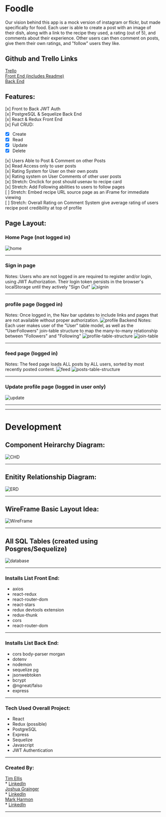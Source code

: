 # Foodle
Our vision behind this app is a mock version of instagram or flickr, but made specifically for food. Each user is able to create a post with an image of their dish, along with a link to the recipe they used, a rating (out of 5), and comments about their experience.
Other users can then comment on posts, give them their own ratings, and "follow" users they like.


## Github and Trello Links
[Trello](https://trello.com/c/Fphk4xoz/14-screen-shot-2022-04-14-at-31858-pmpng)   
[Front End (includes Readme)](https://github.com/Neoj1sec142/Foodle-Front)   
[Back End](https://github.com/timmellis/Foodle-Back)   

## Features:
[x] Front to Back JWT Auth   
[x] PostgreSQL & Sequelize Back End    
[x] React & Redux Front End   
[x] Full CRUD:
* [x] Create
* [x] Read
* [x] Update
* [x] Delete  

[x] Users Able to Post & Comment on other Posts   
[x] Read Access only to user posts    
[x] Rating System for User on their own posts   
[x] Rating system on User Comments of other user posts  
[x] Stretch: Onclick for post should usenav to recipe card  
[x] Stretch: Add Following abilities to users to follow pages   
[ ] Stretch: Embed recipe URL source page as an iFrame for immediate viewing   
[ ] Stretch: Overall Rating on Comment System give average rating of users recipe post credibility at top of profile   

## Page Layout: 
### Home Page (not logged in)
![home](/assets/home.png)
***
### Sign in page
Notes: Users who are not logged in are required to register and/or login, using JWT Authorization. Their login token persists in the browser's localStorage until they actively "Sign Out"
![signin](/assets/signin.png)
***
### profile page (logged in)
Notes: Once logged in, the Nav bar updates to include links and pages that are not available without proper authorization. 
![profile](/assets/profile.png)
Backend Notes: Each user makes user of the "User" table model, as well as the "UserFollowers" join-table structure to map the many-to-many relationship between "Followers" and "Following" 
![profile-table-structure](/assets/sql_table_users.png)
![join-table](/assets/sql_jointable.png)
***
### feed page (logged in)
Notes: The feed page loads ALL posts by ALL users, sorted by most recently posted content.
![feed](/assets/allfeed.png)
![posts-table-structure](/assets/sql_table_posts.png)
***
### Update profile page (logged in user only)
![update](/assets/update.png)
***
***
# Development

## Component Heirarchy Diagram:
![CHD](/assets/CHD2.png)   
***
## Enitity Relationship Diagram:
![ERD](/assets/ERD2.png)
***
## WireFrame Basic Layout Idea:
![WireFrame](/assets/WireFrame.png)
***
## All SQL Tables (created using Posgres/Sequelize)
![database](/assets/sql_tables.png)
***
### Installs List Front End:
* axios 
* react-redux
* react-router-dom
* react-stars
* redux devtools extension
* redux-thunk
* cors
* react-router-dom
***
### Installs List Back End:
* cors body-parser morgan 
* dotenv
* nodemon
* sequelize pg
* jsonwebtoken
* bcrypt
* @ngneat/falso
* express

***
### Tech Used Overall Project:
* React
* Redux (possible)
* PostgreSQL
* Express 
* Sequelize
* Javascript
* JWT Authentication
***

### Created By:
[Tim Ellis](https://github.com/timmellis)   
    * [LinkedIn](https://linkedin.com/in/tim-m-ellis/)   
[Joshua Grainger](https://github.com/joshgrainger22)   
    * [LinkedIn](https://linkedin.com/in/joshua-grainger-5aa230229/)   
[Mark Harmon](https://github.com/Neoj1sec142)    
    * [LinkedIn](https://linkedin.com/in/markharmon142/)   
***